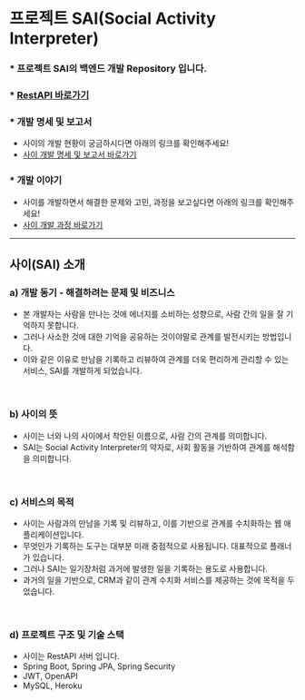 # 프로젝트 SAI(Social Activity Interpreter)
### * 프로젝트 SAI의 백엔드 개발 Repository 입니다.

### * [RestAPI 바로가기](https://restsai.herokuapp.com/sai-api)

### * 개발 명세 및 보고서
- 사이의 개발 현황이 궁금하시다면 아래의 링크를 확인해주세요!
- [사이 개발 명세 및 보고서 바로가기](https://docs.google.com/spreadsheets/d/1BZaCrvZ1CDQfG-mHz1vHmHRu7D0na4q504e9GBBEco8/edit?usp=sharing)

### * 개발 이야기
- 사이를 개발하면서 해결한 문제와 고민, 과정을 보고싶다면 아래의 링크를 확인해주세요!
- [사이 개발 과정 바로가기](https://devraphy.tistory.com/624)

<hr>

## 사이(SAI) 소개

### a) 개발 동기 - 해결하려는 문제 및 비즈니스
- 본 개발자는 사람을 만나는 것에 에너지를 소비하는 성향으로, 사람 간의 일을 잘 기억하지 못합니다.
- 그러나 사소한 것에 대한 기억을 공유하는 것이야말로 관계를 발전시키는 방법입니다.
- 이와 같은 이유로 만남을 기록하고 리뷰하여 관계를 더욱 편리하게 관리할 수 있는 서비스, SAI를 개발하게 되었습니다.

</br>

### b) 사이의 뜻
- 사이는 너와 나의 사이에서 착안된 이름으로, 사람 간의 관계를 의미합니다.
- SAI는 Social Activity Interpreter의 약자로, 사회 활동을 기반하여 관계를 해석함을 의미합니다. 

</br>

### c) 서비스의 목적
- 사이는 사람과의 만남을 기록 및 리뷰하고, 이를 기반으로 관계를 수치화하는 웹 애플리케이션입니다.
- 무엇인가 기록하는 도구는 대부분 미래 중점적으로 사용됩니다. 대표적으로 플래너가 있습니다.  
- 그러나 SAI는 일기장처럼 과거에 발생한 일을 기록하는 용도로 사용합니다.
- 과거의 일을 기반으로, CRM과 같이 관계 수치화 서비스를 제공하는 것에 목적을 두었습니다. 

</br>

### d) 프로젝트 구조 및 기술 스택
- 사이는 RestAPI 서버 입니다. 
- Spring Boot, Spring JPA, Spring Security
- JWT, OpenAPI
- MySQL, Heroku
